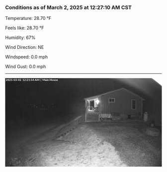 ### Conditions as of March 2, 2025 at 12:27:10 AM CST 

Temperature: 28.70 &deg;F

Feels like: 28.70 &deg;F

Humidity: 67%

Wind Direction: NE

Windspeed: 0.0 mph

Wind Gust: 0.0 mph

---

<img src="./images/latest.jpeg"/>

